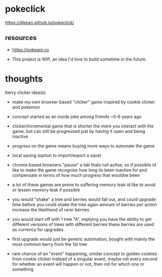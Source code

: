 # pokeclick

https://djkean.github.io/pokeclick/

## resources

- https://pokeapi.co

- This project is WIP, an idea I'd love to build sometime in the future.

# thoughts 

berry clicker idea(s)

- make my own browser based "clicker" game inspired by cookie clicker and pokemon

- concept started as an inside joke among friends ~5-6 years ago

- clicker/incremental game that is shorter the more you interact with the game, but can still be progressed just by having it open and being inactive

- progress on the game means buying more ways to automate the game

- local saving (option to import/export a save)

- chrome based browsers "pause" a tab thats not active,
so if possible id like to make the game recognize how long its been inactive for and compensate in terms of how much progress that wouldve been 

- a lot of these games are prone to suffering memory leak
id like to avoid or lessen memory leak if possible

- you would "shake" a tree and berries would fall out, and could upgrade:
time before you could shake the tree again
amount of berries per action
increase the likelihood of rarer berries

- you would start off with 1 tree "A", implying you have the ability to get different versions of trees with different berries
these berries are used as currency for upgrades

- first upgrade would just be generic automation, bought with mainly the most common berry from the 1st tree

- rare chance of an "event" happening, similar concept to golden cookies from cookie clicker
instead of a singular event, maybe roll every second for whether an event will happen or not, then roll for which one or something
